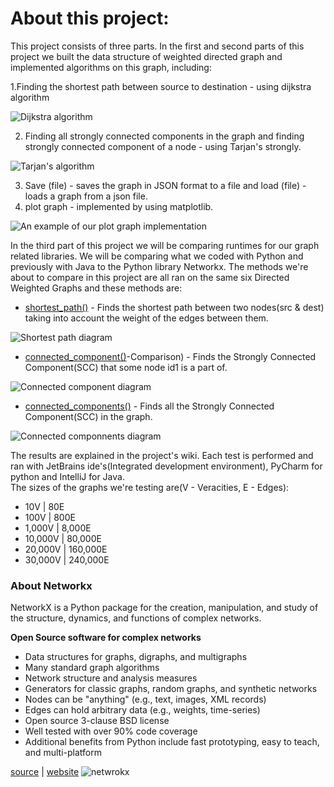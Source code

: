# **About this project:**
This project consists of three parts.
In the first and second parts of this project we built the data structure of weighted directed graph and implemented algorithms on this graph, including:

1.Finding the shortest path between source to destination - using dijkstra algorithm

![Dijkstra algorithm](https://steemitimages.com/0x0/https://i.imgur.com/dWtprX5.gif)

2. Finding all strongly connected components in the graph and finding strongly connected component of a node - using Tarjan's strongly.

![Tarjan's algorithm](https://codeforces.com/predownloaded/8d/be/8dbe5d89e58b67f3d8e4d8e0e8eb3358ba921b28.png)

3. Save (file) - saves the graph in JSON format to a file and load (file) - loads a graph from a json file.
4. plot graph - implemented by using matplotlib.

![An example of our plot graph implementation](https://i.imgur.com/TvBkLxS.jpeg)

In the third part of this project we will be comparing runtimes for our graph related libraries.
We will be comparing what we coded with Python and previously with Java to the Python library Networkx.
The methods we're about to compare in this project are all ran on the same six Directed Weighted Graphs and these methods are:
* [shortest_path()](https://github.com/IlanShiyevich/Introduction-to-Programming-Systems/wiki/Shortest-Path-Comparison) - Finds the shortest path between two nodes(src & dest) taking into account the weight of the edges between them.

![Shortest path diagram](https://i.imgur.com/zNbcXq1.jpg)

* [connected_component()](https://github.com/IlanShiyevich/Introduction-to-Programming-Systems/wiki/Connected-Component-Comparison)-Comparison) - Finds the Strongly Connected Component(SCC) that some node id1 is a part of.

![Connected component diagram](https://i.imgur.com/qDx8zQJ.jpg)

* [connected_components()](https://github.com/IlanShiyevich/Introduction-to-Programming-Systems/wiki/Connected-Component(s)-Comparison) - Finds all the Strongly Connected Component(SCC) in the graph.

![Connected componnents diagram](https://i.imgur.com/52pvK8i.jpg)

The results are explained in the project's wiki.
Each test is performed and ran with JetBrains ide's(Integrated development environment), PyCharm for python and IntelliJ for Java.  
The sizes of the graphs we're testing are(V - Veracities, E - Edges):
- 10V | 80E
- 100V | 800E
- 1,000V | 8,000E
- 10,000V | 80,000E
- 20,000V | 160,000E
- 30,000V | 240,000E

### About Networkx
NetworkX is a Python package for the creation, manipulation, and study of the structure, dynamics, and functions of complex networks.

**Open Source software for complex networks**
- Data structures for graphs, digraphs, and multigraphs
- Many standard graph algorithms
- Network structure and analysis measures
- Generators for classic graphs, random graphs, and synthetic networks
- Nodes can be "anything" (e.g., text, images, XML records)
- Edges can hold arbitrary data (e.g., weights, time-series)
- Open source 3-clause BSD license
- Well tested with over 90% code coverage
- Additional benefits from Python include fast prototyping, easy to teach, and multi-platform

[source](https://github.com/networkx/networkx.git) | [website](https://networkx.org/)
![netwrokx](https://pyviz-dev.github.io/pyviz/assets/networkx.png)






